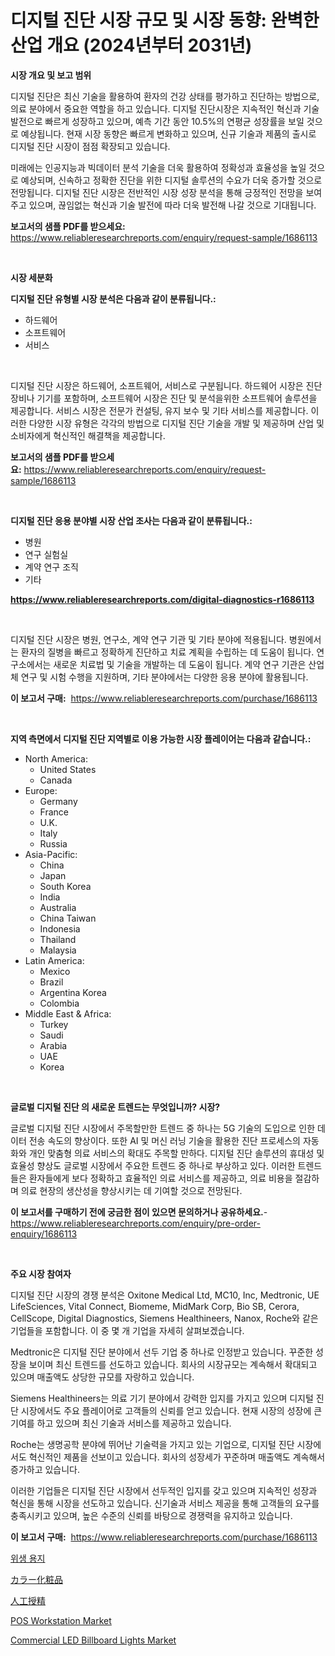 <p><h1>디지털 진단 시장 규모 및 시장 동향: 완벽한 산업 개요 (2024년부터 2031년)</h1></p><p><strong>시장 개요 및 보고 범위</strong></p>
<p><p>디지털 진단은 최신 기술을 활용하여 환자의 건강 상태를 평가하고 진단하는 방법으로, 의료 분야에서 중요한 역할을 하고 있습니다. 디지털 진단시장은 지속적인 혁신과 기술 발전으로 빠르게 성장하고 있으며, 예측 기간 동안 10.5%의 연평균 성장률을 보일 것으로 예상됩니다. 현재 시장 동향은 빠르게 변화하고 있으며, 신규 기술과 제품의 출시로 디지털 진단 시장이 점점 확장되고 있습니다.</p><p>미래에는 인공지능과 빅데이터 분석 기술을 더욱 활용하여 정확성과 효율성을 높일 것으로 예상되며, 신속하고 정확한 진단을 위한 디지털 솔루션의 수요가 더욱 증가할 것으로 전망됩니다. 디지털 진단 시장은 전반적인 시장 성장 분석을 통해 긍정적인 전망을 보여주고 있으며, 끊임없는 혁신과 기술 발전에 따라 더욱 발전해 나갈 것으로 기대됩니다.</p></p>
<p><strong>보고서의 샘플 PDF를 받으세요:</strong> <a href="https://www.reliableresearchreports.com/enquiry/request-sample/1686113">https://www.reliableresearchreports.com/enquiry/request-sample/1686113</a></p>
<p>&nbsp;</p>
<p><strong>시장 세분화</strong></p>
<p><strong>디지털 진단 유형별 시장 분석은 다음과 같이 분류됩니다.:</strong></p>
<p><ul><li>하드웨어</li><li>소프트웨어</li><li>서비스</li></ul></p>
<p>&nbsp;</p>
<p><p>디지털 진단 시장은 하드웨어, 소프트웨어, 서비스로 구분됩니다. 하드웨어 시장은 진단 장비나 기기를 포함하며, 소프트웨어 시장은 진단 및 분석을위한 소프트웨어 솔루션을 제공합니다. 서비스 시장은 전문가 컨설팅, 유지 보수 및 기타 서비스를 제공합니다. 이러한 다양한 시장 유형은 각각의 방법으로 디지털 진단 기술을 개발 및 제공하며 산업 및 소비자에게 혁신적인 해결책을 제공합니다.</p></p>
<p><strong>보고서의 샘플 PDF를 받으세요:</strong>&nbsp;<a href="https://www.reliableresearchreports.com/enquiry/request-sample/1686113">https://www.reliableresearchreports.com/enquiry/request-sample/1686113</a></p>
<p>&nbsp;</p>
<p><strong> 디지털 진단 응용 분야별 시장 산업 조사는 다음과 같이 분류됩니다.:</strong></p>
<p><ul><li>병원</li><li>연구 실험실</li><li>계약 연구 조직</li><li>기타</li></ul></p>
<p><strong><a href="https://www.reliableresearchreports.com/digital-diagnostics-r1686113">https://www.reliableresearchreports.com/digital-diagnostics-r1686113</a></strong></p>
<p>&nbsp;</p>
<p><p>디지털 진단 시장은 병원, 연구소, 계약 연구 기관 및 기타 분야에 적용됩니다. 병원에서는 환자의 질병을 빠르고 정확하게 진단하고 치료 계획을 수립하는 데 도움이 됩니다. 연구소에서는 새로운 치료법 및 기술을 개발하는 데 도움이 됩니다. 계약 연구 기관은 산업체 연구 및 시험 수행을 지원하며, 기타 분야에서는 다양한 응용 분야에 활용됩니다.</p></p>
<p><strong>이 보고서 구매:</strong>&nbsp; <a href="https://www.reliableresearchreports.com/purchase/1686113">https://www.reliableresearchreports.com/purchase/1686113</a></p>
<p>&nbsp;</p>
<p><strong>지역 측면에서 디지털 진단 지역별로 이용 가능한 시장 플레이어는 다음과 같습니다.:</strong></p>
<p><ul>
    <li>
        North America:
        <ul>
            <li>United States</li>
            <li>Canada</li>
        </ul>
    </li>
    <li>
        Europe:
        <ul>
            <li>Germany</li>
            <li>France</li>
            <li>U.K.</li>
            <li>Italy</li>
            <li>Russia</li>
        </ul>
    </li>
    <li>
        Asia-Pacific:
        <ul>
            <li>China</li>
            <li>Japan</li>
            <li>South Korea</li>
            <li>India</li>
            <li>Australia</li>
            <li>China Taiwan</li>
            <li>Indonesia</li>
            <li>Thailand</li>
            <li>Malaysia</li>
        </ul>
    </li>
    <li>
        Latin America:
        <ul>
            <li>Mexico</li>
            <li>Brazil</li>
            <li>Argentina Korea</li>
            <li>Colombia</li>
        </ul>
    </li>
    <li>
        Middle East & Africa:
        <ul>
            <li>Turkey</li>
            <li>Saudi</li>
            <li>Arabia</li>
            <li>UAE</li>
            <li>Korea</li>
        </ul>
    </li>
    </ul></p>
<p>&nbsp;</p>
<p><strong>글로벌 디지털 진단 의 새로운 트렌드는 무엇입니까? 시장?</strong></p>
<p><p>글로벌 디지털 진단 시장에서 주목할만한 트렌드 중 하나는 5G 기술의 도입으로 인한 데이터 전송 속도의 향상이다. 또한 AI 및 머신 러닝 기술을 활용한 진단 프로세스의 자동화와 개인 맞춤형 의료 서비스의 확대도 주목할 만하다. 디지털 진단 솔루션의 휴대성 및 효율성 향상도 글로벌 시장에서 주요한 트렌드 중 하나로 부상하고 있다. 이러한 트렌드들은 환자들에게 보다 정확하고 효율적인 의료 서비스를 제공하고, 의료 비용을 절감하며 의료 현장의 생산성을 향상시키는 데 기여할 것으로 전망된다.</p></p>
<p><strong>이 보고서를 구매하기 전에 궁금한 점이 있으면 문의하거나 공유하세요.</strong>- <a href="https://www.reliableresearchreports.com/enquiry/pre-order-enquiry/1686113">https://www.reliableresearchreports.com/enquiry/pre-order-enquiry/1686113</a></p>
<p>&nbsp;</p>
<p><strong>주요 시장 참여자</strong></p>
<p><p>디지털 진단 시장의 경쟁 분석은 Oxitone Medical Ltd, MC10, Inc, Medtronic, UE LifeSciences, Vital Connect, Biomeme, MidMark Corp, Bio SB, Cerora, CellScope, Digital Diagnostics, Siemens Healthineers, Nanox, Roche와 같은 기업들을 포함합니다. 이 중 몇 개 기업을 자세히 살펴보겠습니다.</p><p>Medtronic은 디지털 진단 분야에서 선두 기업 중 하나로 인정받고 있습니다. 꾸준한 성장을 보이며 최신 트렌드를 선도하고 있습니다. 회사의 시장규모는 계속해서 확대되고 있으며 매출액도 상당한 규모를 자랑하고 있습니다.</p><p>Siemens Healthineers는 의료 기기 분야에서 강력한 입지를 가지고 있으며 디지털 진단 시장에서도 주요 플레이어로 고객들의 신뢰를 얻고 있습니다. 현재 시장의 성장에 큰 기여를 하고 있으며 최신 기술과 서비스를 제공하고 있습니다.</p><p>Roche는 생명공학 분야에 뛰어난 기술력을 가지고 있는 기업으로, 디지털 진단 시장에서도 혁신적인 제품을 선보이고 있습니다. 회사의 성장세가 꾸준하며 매출액도 계속해서 증가하고 있습니다.</p><p>이러한 기업들은 디지털 진단 시장에서 선두적인 입지를 갖고 있으며 지속적인 성장과 혁신을 통해 시장을 선도하고 있습니다. 신기술과 서비스 제공을 통해 고객들의 요구를 충족시키고 있으며, 높은 수준의 신뢰를 바탕으로 경쟁력을 유지하고 있습니다.</p></p>
<p><strong>이 보고서 구매:</strong>&nbsp;&nbsp;<a href="https://www.reliableresearchreports.com/purchase/1686113">https://www.reliableresearchreports.com/purchase/1686113</a></p>
<p><p><a href="https://medium.com/@marchall15/%EC%9C%84%EC%83%9D%EC%9A%A9%EC%A7%80-%EC%8B%9C%EC%9E%A5-%EB%B6%84%EC%84%9D-%EB%B0%8F-2024%EB%85%84%EB%B6%80%ED%84%B0-2031%EB%85%84%EA%B9%8C%EC%A7%80%EC%9D%98-%ED%81%AC%EA%B8%B0-%EC%98%88%EC%B8%A1-9c939d1074a3">위생 용지</a></p><p><a href="https://github.com/xemfu2379520/Market-Research-Report-List-1/blob/main/205209226960.md">カラー化粧品</a></p><p><a href="https://medium.com/@maureenbiologist34/%E4%BA%BA%E5%B7%A5%E6%8E%88%E7%B2%BE%E5%B8%82%E5%A0%B4%E3%81%AF-%E5%B8%82%E5%A0%B4%E3%82%B7%E3%82%A7%E3%82%A2-%E5%B8%82%E5%A0%B4%E3%83%88%E3%83%AC%E3%83%B3%E3%83%89-%E5%B8%82%E5%A0%B4%E6%88%90%E9%95%B7%E3%81%AB%E9%96%A2%E3%81%99%E3%82%8B%E6%83%85%E5%A0%B1%E3%82%92%E6%8F%90%E4%BE%9B%E3%81%97%E3%81%BE%E3%81%99-5d7e38de9b94">人工授精</a></p><p><a href="https://github.com/derrinmiltonellis35gcl/Market-Research-Report-List-2/blob/main/pos-workstation-market.md">POS Workstation Market</a></p><p><a href="https://confirmed-shield-e13.notion.site/Commercial-LED-Billboard-Lights-Market-Analysis-and-Sze-Forecasted-for-period-from-2024-to-2031-bf4db71be9214d8585f276185b33a55d">Commercial LED Billboard Lights Market</a></p></p>